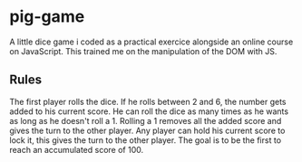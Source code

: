 # pig-game
A little dice game i coded as a practical exercice alongside an online course on JavaScript. This trained me on the manipulation of the DOM with JS.

<h2>Rules</h2>
  The first player rolls the dice. If he rolls between 2 and 6, the number gets added to his current score. 
  He can roll the dice as many times as he wants as long as he doesn't roll a 1. Rolling a 1 removes all the added score and gives the turn to the other player.
  Any player can hold his current score to lock it, this gives the turn to the other player.
  The goal is to be the first to reach an accumulated score of 100.
  
  
  
